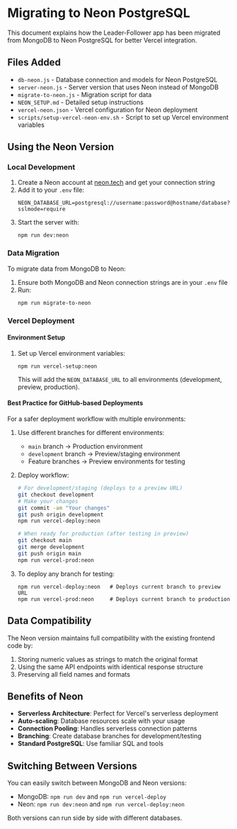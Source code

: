 # Migrating to Neon PostgreSQL

This document explains how the Leader-Follower app has been migrated from MongoDB to Neon PostgreSQL for better Vercel integration.

## Files Added

- `db-neon.js` - Database connection and models for Neon PostgreSQL
- `server-neon.js` - Server version that uses Neon instead of MongoDB
- `migrate-to-neon.js` - Migration script for data
- `NEON_SETUP.md` - Detailed setup instructions
- `vercel-neon.json` - Vercel configuration for Neon deployment
- `scripts/setup-vercel-neon-env.sh` - Script to set up Vercel environment variables

## Using the Neon Version

### Local Development

1. Create a Neon account at [neon.tech](https://neon.tech) and get your connection string
2. Add it to your `.env` file:
   ```
   NEON_DATABASE_URL=postgresql://username:password@hostname/database?sslmode=require
   ```
3. Start the server with:
   ```
   npm run dev:neon
   ```

### Data Migration

To migrate data from MongoDB to Neon:

1. Ensure both MongoDB and Neon connection strings are in your `.env` file
2. Run:
   ```
   npm run migrate-to-neon
   ```

### Vercel Deployment

#### Environment Setup

1. Set up Vercel environment variables:
   ```
   npm run vercel-setup:neon
   ```
   This will add the `NEON_DATABASE_URL` to all environments (development, preview, production).

#### Best Practice for GitHub-based Deployments

For a safer deployment workflow with multiple environments:

1. Use different branches for different environments:
   - `main` branch → Production environment
   - `development` branch → Preview/staging environment
   - Feature branches → Preview environments for testing

2. Deploy workflow:
   ```bash
   # For development/staging (deploys to a preview URL)
   git checkout development
   # Make your changes
   git commit -am "Your changes"
   git push origin development
   npm run vercel-deploy:neon

   # When ready for production (after testing in preview)
   git checkout main
   git merge development
   git push origin main
   npm run vercel-prod:neon
   ```

3. To deploy any branch for testing:
   ```
   npm run vercel-deploy:neon   # Deploys current branch to preview URL
   npm run vercel-prod:neon     # Deploys current branch to production
   ```

## Data Compatibility

The Neon version maintains full compatibility with the existing frontend code by:

1. Storing numeric values as strings to match the original format
2. Using the same API endpoints with identical response structure
3. Preserving all field names and formats

## Benefits of Neon

- **Serverless Architecture**: Perfect for Vercel's serverless deployment
- **Auto-scaling**: Database resources scale with your usage
- **Connection Pooling**: Handles serverless connection patterns
- **Branching**: Create database branches for development/testing
- **Standard PostgreSQL**: Use familiar SQL and tools

## Switching Between Versions

You can easily switch between MongoDB and Neon versions:

- MongoDB: `npm run dev` and `npm run vercel-deploy`
- Neon: `npm run dev:neon` and `npm run vercel-deploy:neon`

Both versions can run side by side with different databases.